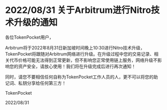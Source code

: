 # 2022/08/31 关于Arbitrum进行Nitro技术升级的通知

各位TokenPocket用户，



Arbitrum将于2022年8月31日新加坡时间晚上10:30进行Nitro技术升级，TokenPocket将跟随对Arbitrum网络进行升级。在升级过程中您的交易记录、相关代币价格可能无法得到正常更新，但不影响您正常使用链上服务，网络升级不影响您的资产安全，请放心使用！我们将在升级完成后进行再次通知！



同时，请您不要相信任何自称为TokenPocket工作人员的人，更不可以将您的助记词、私钥分享给任何第三方！



TokenPocket&#x20;

2022/08/31
